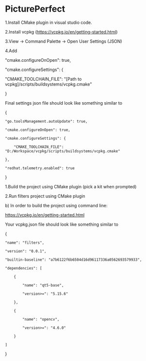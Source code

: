 # PicturePerfect

1.Install CMake plugin in visual studio code.

2.Install vcpkg (https://vcpkg.io/en/getting-started.html)

3.View -> Command Palette -> Open User Settings (JSON)

4.Add


"cmake.configureOnOpen": true,

"cmake.configureSettings": {
  
  "CMAKE_TOOLCHAIN_FILE": "[Path to vcpkg]/scripts/buildsystems/vcpkg.cmake"

}


Final settings json file should look like something similar to

{
    
    "go.toolsManagement.autoUpdate": true,
    
    "cmake.configureOnOpen": true,
    
    "cmake.configureSettings": {
        
        "CMAKE_TOOLCHAIN_FILE": "D:/Workspace/vcpkg/scripts/buildsystems/vcpkg.cmake"
    
    },
    
    "redhat.telemetry.enabled": true

}


1.Build the project using CMake plugin (pick a kit when prompted)

2.Run filters project using CMake plugin

b) In order to build the project using command line:

https://vcpkg.io/en/getting-started.html


Your vcpkg.json file should look like something similar to 

{
    
    "name": "filters",
    
    "version": "0.0.1",
    
    "builtin-baseline": "a7b6122f6b6504d16d96117336a0562693579933",
    
    "dependencies": [
    
        {
            
            "name": "qt5-base",
            
            "version>=": "5.15.6"
        
        },
        
        {
            
            "name": "opencv",
            
            "version>=": "4.6.0"
        
        }
    
    ]

}










